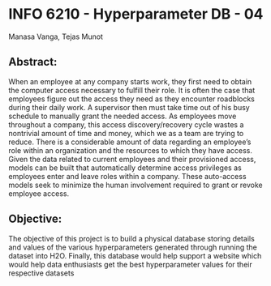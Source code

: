 # INFO 6210 - Hyperparameter DB - 04

Manasa Vanga, Tejas Munot

## Abstract:

When an employee at any company starts work, they first need to obtain the computer access necessary to fulfill their role. It is often the case that employees figure out the access they need as they encounter roadblocks during their daily work. A supervisor then must take time out of his busy schedule to manually grant the needed access. As employees move throughout a company, this access discovery/recovery cycle wastes a nontrivial amount of time and money, which we as a team are trying to reduce.
There is a considerable amount of data regarding an employee’s role within an organization and the resources to which they have access. Given the data related to current employees and their provisioned access, models can be built that automatically determine access privileges as employees enter and leave roles within a company. These auto-access models seek to minimize the human involvement required to grant or revoke employee access.


## Objective:

The objective of this project is to build a physical database storing details and values of the various hyperparameters generated through running the dataset into H2O. Finally, this database would help support a website which would help data enthusiasts get the best hyperparameter values for their respective datasets
